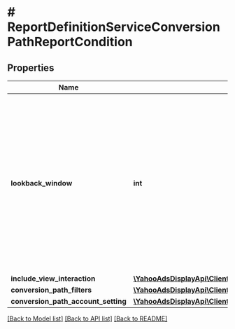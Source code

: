 # # ReportDefinitionServiceConversionPathReportCondition

## Properties

Name | Type | Description | Notes
------------ | ------------- | ------------- | -------------
**lookback_window** | **int** | &lt;div lang&#x3D;\&quot;ja\&quot;&gt;   ルックバック期間（日数）です。&lt;br&gt;   指定できる値の下限は0、上限は90です。&lt;br&gt;   このフィールドは、ADDに必須となります。 &lt;/div&gt; &lt;div lang&#x3D;\&quot;en\&quot;&gt;   Look back period (number of days). &lt;br&gt;   The lower limit of the value that can be specified is 0, and the upper limit is 90.&lt;br&gt;   This field is required in ADD operation.  &lt;/div&gt; | [optional]
**include_view_interaction** | [**\YahooAdsDisplayApi\Client\Model\ReportDefinitionServiceIncludeViewInteractionFlg**](ReportDefinitionServiceIncludeViewInteractionFlg.md) |  | [optional]
**conversion_path_filters** | [**\YahooAdsDisplayApi\Client\Model\ReportDefinitionServiceConversionPathFilter[]**](ReportDefinitionServiceConversionPathFilter.md) |  | [optional]
**conversion_path_account_setting** | [**\YahooAdsDisplayApi\Client\Model\ReportDefinitionServiceConversionPathAccountSetting**](ReportDefinitionServiceConversionPathAccountSetting.md) |  | [optional]

[[Back to Model list]](../../README.md#models) [[Back to API list]](../../README.md#endpoints) [[Back to README]](../../README.md)
